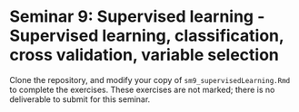 # Seminar 9: Supervised learning - Supervised learning, classification, cross validation, variable selection

Clone the repository, and modify your copy of `sm9_supervisedLearning.Rmd` to complete the exercises. These exercises are not marked; there is no deliverable to submit for this seminar. 